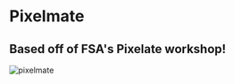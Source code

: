 # Pixelmate

## Based off of FSA's Pixelate workshop!

![pixelmate](https://user-images.githubusercontent.com/64875985/184054507-2e68546e-3abc-4820-9d16-0bd8a1bb8995.png)

